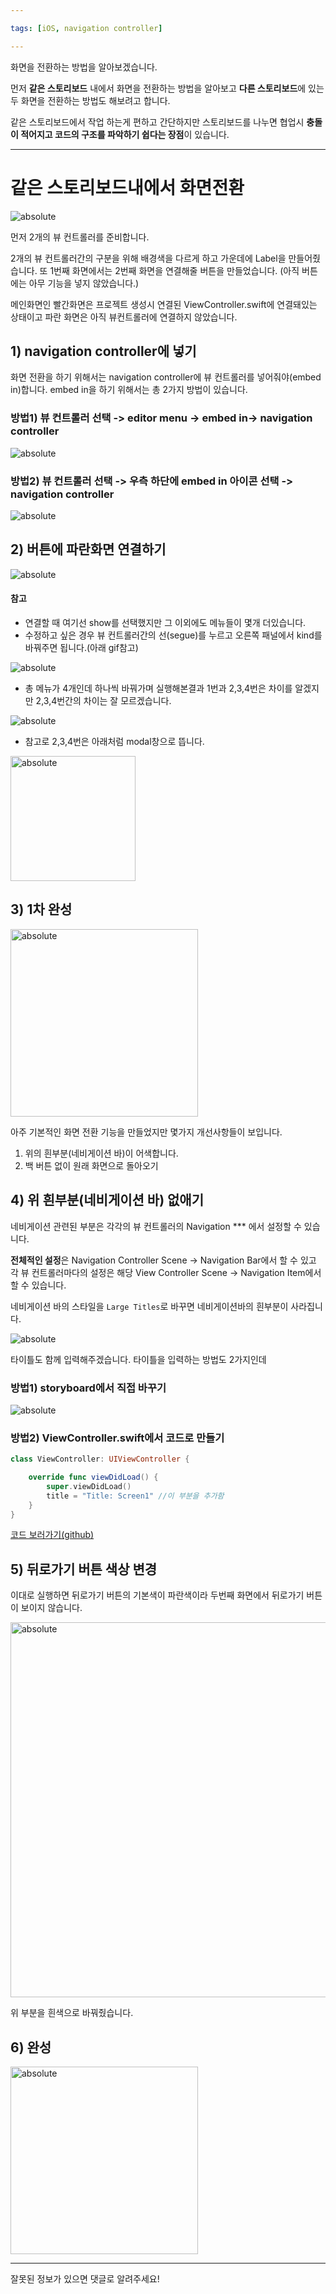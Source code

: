 ```yaml
---

tags: [iOS, navigation controller]

---
```


화면을 전환하는 방법을 알아보겠습니다.

먼저 **같은 스토리보드** 내에서 화면을 전환하는 방법을 알아보고 
**다른 스토리보드**에 있는 두 화면을 전환하는 방법도 해보려고 합니다.

같은 스토리보드에서 작업 하는게 편하고 간단하지만 스토리보드를 나누면 협업시 **충돌이 적어지고 코드의 구조를 파악하기 쉽다는 장점**이 있습니다.

<!--more-->
---




# 같은 스토리보드내에서 화면전환


<img data-action="zoom" src='{{ "/assets/images/2020-02-13/a.png" | relative_url }}' alt='absolute'>

먼저 2개의 뷰 컨트롤러를 준비합니다.

2개의 뷰 컨트롤러간의 구분을 위해 배경색을 다르게 하고 가운데에 Label을 만들어줬습니다.
또 1번째 화면에서는 2번째 화면을 연결해줄 버튼을 만들었습니다.
(아직 버튼에는 아무 기능을 넣지 않았습니다.)

메인화면인 빨간화면은 프로젝트 생성시 연결된 ViewController.swift에 연결돼있는 상태이고
파란 화면은 아직 뷰컨트롤러에 연결하지 않았습니다.

## 1) navigation controller에 넣기

화면 전환을 하기 위해서는 navigation controller에 뷰 컨트롤러를 넣어줘야(embed in)합니다. embed in을 하기 위해서는 총 2가지 방법이 있습니다.

### 방법1) 뷰 컨트롤러 선택 -> editor menu -> embed in-> navigation controller

<img data-action="zoom" src='{{ "/assets/images/2020-02-13/1.gif" | relative_url }}'   alt='absolute'>

### 방법2) 뷰 컨트롤러 선택 -> 우측 하단에 embed in 아이콘 선택 -> navigation controller

<img data-action="zoom" src='{{ "/assets/images/2020-02-13/2.gif" | relative_url }}'  alt='absolute'>

## 2) 버튼에 파란화면 연결하기

<img data-action="zoom" src='{{ "/assets/images/2020-02-13/3.gif" | relative_url }}' alt='absolute'>



#### 참고
- 연결할 때 여기선 show를 선택했지만 그 이외에도 메뉴들이 몇개 더있습니다.
- 수정하고 싶은 경우 뷰 컨트롤러간의 선(segue)를 누르고 오른쪽 패널에서 kind를 바꿔주면 됩니다.(아래 gif참고)

<img data-action="zoom" src='{{ "/assets/images/2020-02-13/5.gif" | relative_url }}' alt='absolute'>



- 총 메뉴가 4개인데 하나씩 바꿔가며 실행해본결과 1번과 2,3,4번은 차이를 알겠지만 2,3,4번간의 차이는 잘 모르겠습니다.

<img data-action="zoom" src='{{ "/assets/images/2020-02-13/b.png"  | relative_url }}' alt='absolute'>



- 참고로 2,3,4번은 아래처럼 modal창으로 뜹니다.

<img data-action="zoom" src='{{ "/assets/images/2020-02-13/6.gif" | relative_url }}' width=200 alt='absolute'>



## 3) 1차 완성

<img data-action="zoom" src='{{ "/assets/images/2020-02-13/4.gif"| relative_url }}'  width=300 alt='absolute'>

아주 기본적인 화면 전환 기능을 만들었지만 몇가지 개선사항들이 보입니다.

1. 위의 흰부분(네비게이션 바)이 어색합니다.
2. 백 버튼 없이 원래 화면으로 돌아오기


## 4) 위 흰부분(네비게이션 바) 없애기

네비게이션 관련된 부분은 각각의 뷰 컨트롤러의 Navigation *** 에서 설정할 수 있습니다.

**전체적인 설정**은 Navigation Controller Scene -> Navigation Bar에서 할 수 있고
각 뷰 컨트롤러마다의 설정은 해당 View Controller Scene -> Navigation Item에서 할 수 있습니다.

네비게이션 바의 스타일을 `Large Titles`로 바꾸면 네비게이션바의 흰부분이 사라집니다.


<img data-action="zoom" src='{{ "/assets/images/2020-02-13/7.gif" | relative_url }}' alt='absolute'>



타이틀도 함께 입력해주겠습니다.
타이틀을 입력하는 방법도 2가지인데

### 방법1) storyboard에서 직접 바꾸기


<img data-action="zoom" src='{{ "/assets/images/2020-02-13/10.gif" | relative_url }}' 
alt='absolute'>


### 방법2) ViewController.swift에서 코드로 만들기

```swift
class ViewController: UIViewController {

    override func viewDidLoad() {
        super.viewDidLoad()
        title = "Title: Screen1" //이 부분을 추가함
    }
}
```

[코드 보러가기(github)](https://github.com/taelee42/swift-experiments/commit/3e405906e42918c31fe7ce463a0b9559b56d61cb#diff-53a8df938c24b22e3c07ffe068d6b57a080513f06e3184947b03360d2370e671)

## 5) 뒤로가기 버튼 색상 변경

이대로 실행하면 뒤로가기 버튼의 기본색이 파란색이라 두번째 화면에서 뒤로가기 버튼이 보이지 않습니다.

<img data-action="zoom" src='{{ "/assets/images/2020-02-13/c.png"  | relative_url }}'  width=600 alt='absolute'>

위 부분을 흰색으로 바꿔줬습니다.

## 6) 완성
<img data-action="zoom" src='{{ "/assets/images/2020-02-13/11.gif" | relative_url }}' 
 width=300 alt='absolute'>


---

잘못된 정보가 있으면 댓글로 알려주세요!

